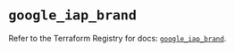 # `google_iap_brand`

Refer to the Terraform Registry for docs: [`google_iap_brand`](https://registry.terraform.io/providers/hashicorp/google/6.32.0/docs/resources/iap_brand).
